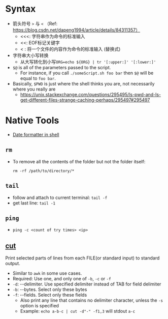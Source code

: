# Syntax
- 箭头符号 `>` 与 `<` （Ref: https://blog.csdn.net/dapeng1994/article/details/84311357）
  - <<<: 字符串作为命令的标准输入
  - <<: EOF标记关键字
  - < : 将一个文件的内容作为命令的标准输入 (替换式)
- 字符串大小写转换
  - 从大写转化到小写`ORG=echo ${ORG} | tr '[:upper:]' '[:lower:]'`
- `$@` is all of the parameters passed to the script.
    - For instance, if you call `./someScript.sh foo bar` then `$@` will be equal to `foo bar`.
- Basically, `$PWD` is just where the shell thinks you are, not necessarily where you really are
  - https://unix.stackexchange.com/questions/295495/ls-pwd-and-ls-get-different-files-strange-caching-perhaps/295497#295497

# Native Tools
- [Date formatter in shell](https://www.cyberciti.biz/faq/linux-unix-formatting-dates-for-display/)
## `rm`
- To remove all the contents of the folder but not the folder itself:
  ```
  rm -rf /path/to/directory/*
  ```
## `tail`
- follow and attach to current terminal: `tail -f`
- get last line: `tail -1`
## `ping`
- `ping -c <count of try times> <ip>`  

## [cut](https://man7.org/linux/man-pages/man1/cut.1.html)
Print selected parts of lines from each FILE(or standard input) to standard output.
- Similar to `awk` in some use cases.
- Required: Use one, and only one of `-b`, `-c` or `-f`
- `-d`: --delimiter. Use specified delimiter instead of TAB for field delimiter
- `-b`: --bytes. Select only these bytes
- `-f`: --fields. Select only these fields
  - Also print any line that contains no delimiter character, unless the `-s` option is specified
  - Example: `echo a-b-c | cut -d"-" -f1,3` will stdout `a-c`

